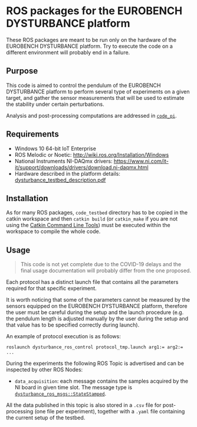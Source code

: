 # ROS packages for the EUROBENCH DYSTURBANCE platform
These ROS packages are meant to be run only on the hardware of the EUROBENCH DYSTURBANCE platform.
Try to execute the code on a different environment will probably end in a failure.

## Purpose
This code is aimed to control the pendulum of the EUROBENCH DYSTURBANCE platform to perform several type of experiments on a given target, and gather the sensor measurements that will be used to estimate the stability under certain perturbations.

Analysis and post-processing computations are addressed in [`code_pi`](../code_pi/README.md).

## Requirements
* Windows 10 64-bit IoT Enterprise
* ROS Melodic or Noetic: http://wiki.ros.org/Installation/Windows
* National Instruments NI-DAQmx drivers: https://www.ni.com/it-it/support/downloads/drivers/download.ni-daqmx.html
* Hardware described in the platform details: [dysturbance_testbed_description.pdf](../docs/dysturbance_testbed_description.pdf)

## Installation
As for many ROS packages, `code_testbed` directory has to be copied in the catkin workspace and then `catkin build` (or `catkin_make` if you are not using the [Catkin Command Line Tools](https://catkin-tools.readthedocs.io)) must be executed within the workspace to compile the whole code.

## Usage
>This code is not yet complete due to the COVID-19 delays and the final usage documentation will probably differ from the one proposed.

Each protocol has a distinct launch file that contains all the parameters required for that specific experiment.

It is worth noticing that some of the parameters cannot be measured by the sensors equipped on the EUROBENCH DYSTURBANCE platform, therefore the user must be careful during the setup and the launch procedure (e.g. the pendulum length is adjusted manually by the user during the setup and that value has to be specified correctly during launch).

An example of protocol execution is as follows:
```
roslaunch dysturbance_ros_control protocol_tmp.launch arg1:= arg2:= ...
```

During the experiments the following ROS Topic is advertised and can be inspected by other ROS Nodes:
* `data_acquisition`: each message contains the samples acquired by the NI board in given time slot. The message type is [`dysturbance_ros_msgs::StateStamped`](dysturbance_ros_msgs/msg/StateStamped.msg).

All the data published in this topic is also stored in a `.csv` file for post-processing (one file per experiment), together with a `.yaml` file containing the current setup of the testbed.